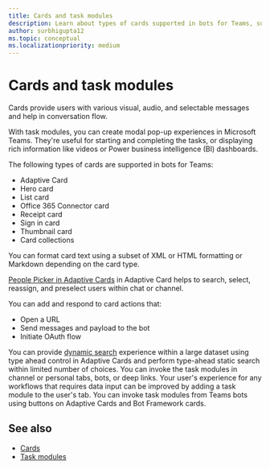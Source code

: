 ```yaml
---
title: Cards and task modules
description: Learn about types of cards supported in bots for Teams, such as, Adaptive cards, Hero card, Thumbnail card, and more. Learn about card actions and invoking task modules in channels, bots, or deep links.
author: surbhigupta12
ms.topic: conceptual
ms.localizationpriority: medium
---
```


# Cards and task modules

Cards provide users with various visual, audio, and selectable messages and help in conversation flow.

With task modules, you can create modal pop-up experiences in Microsoft Teams. They're useful for starting and completing the tasks, or displaying rich information like videos or Power business intelligence (BI) dashboards.

The following types of cards are supported in bots for Teams:

* Adaptive Card
* Hero card
* List card
* Office 365 Connector card
* Receipt card
* Sign in card
* Thumbnail card
* Card collections

You can format card text using a subset of XML or HTML formatting or Markdown depending on the card type.

[People Picker in Adaptive Cards](cards/people-picker.md) in Adaptive Card helps to search, select, reassign, and preselect users within chat or channel.

You can add and respond to card actions that:
* Open a URL
* Send messages and payload to the bot
* Initiate OAuth flow

You can provide [dynamic search](~/task-modules-and-cards/cards/dynamic-search.md) experience within a large dataset using type ahead control in Adaptive Cards and perform type-ahead static search within limited number of choices. You can invoke the task modules in channel or personal tabs, bots, or deep links. Your user's experience for any workflows that requires data input can be improved by adding a task module to the user's tab. You can invoke task modules from Teams bots using buttons on Adaptive Cards and Bot Framework cards.

## See also

* [Cards](~/task-modules-and-cards/what-are-cards.md)
* [Task modules](~/task-modules-and-cards/what-are-task-modules.md)
